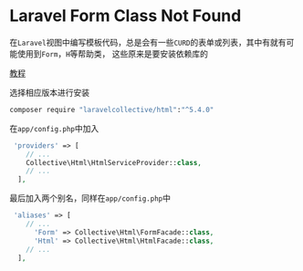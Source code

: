 # Laravel Form Class Not Found

在`Laravel`视图中编写模板代码，总是会有一些`CURD`的表单或列表，其中有就有可能使用到`Form`，`H`等帮助类，
这些原来是要安装依赖库的

[教程](https://laravelcollective.com/docs/5.4/html)

选择相应版本进行安装

```bash
composer require "laravelcollective/html":"^5.4.0"
```

在`app/config.php`中加入

```php
 'providers' => [
    // ...
    Collective\Html\HtmlServiceProvider::class,
    // ...
  ],
```

最后加入两个别名，同样在`app/config.php`中

```php
 'aliases' => [
    // ...
      'Form' => Collective\Html\FormFacade::class,
      'Html' => Collective\Html\HtmlFacade::class,
    // ...
  ],
```